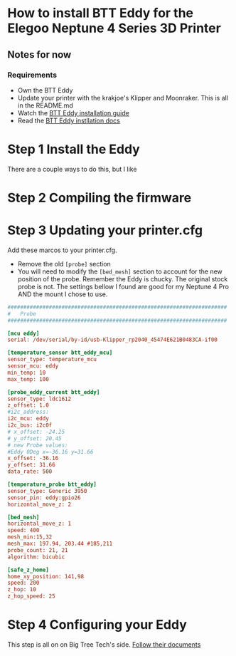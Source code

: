 # How to install BTT Eddy for the Elegoo Neptune 4 Series 3D Printer

## Notes for now


### Requirements

- Own the BTT Eddy
- Update your printer with the krakjoe's Klipper and Moonraker. This is all in the README.md
- Watch the [BTT Eddy installation guide](https://drive.google.com/file/d/1uXiymZxoWhvRIwTwojOh0fGKmjitoytf/view)
- Read the [BTT Eddy instllation docs](https://github.com/bigtreetech/Eddy/blob/master/README.md)

# Step 1 Install the Eddy

There are a couple ways to do this, but I like 

# Step 2 Compiling the firmware


# Step 3 Updating your printer.cfg

Add these marcos to your printer.cfg.
- Remove the old `[probe]` section
- You will need to modify the `[bed_mesh]` section to account for the new position of the probe. Remember the Eddy is chucky. The original stock probe is not. The settings bellow I found are good for my Neptune 4 Pro AND the mount I chose to use.  

```ini
#####################################################################
# 	Probe
#####################################################################

[mcu eddy]
serial: /dev/serial/by-id/usb-Klipper_rp2040_45474E621B0483CA-if00

[temperature_sensor btt_eddy_mcu]
sensor_type: temperature_mcu
sensor_mcu: eddy
min_temp: 10
max_temp: 100

[probe_eddy_current btt_eddy]
sensor_type: ldc1612
z_offset: 1.0
#i2c_address:
i2c_mcu: eddy
i2c_bus: i2c0f
# x_offset: -24.25
# y_offset: 20.45
# new Probe values:
#Eddy 0Deg x=-36.16 y=31.66
x_offset: -36.16
y_offset: 31.66
data_rate: 500

[temperature_probe btt_eddy]
sensor_type: Generic 3950
sensor_pin: eddy:gpio26
horizontal_move_z: 2

[bed_mesh]
horizontal_move_z: 1
speed: 400
mesh_min:15,32           
mesh_max: 197.94, 203.44 #185,211 
probe_count: 21, 21
algorithm: bicubic

[safe_z_home]
home_xy_position: 141,98 
speed: 200
z_hop: 10                 
z_hop_speed: 25
```

# Step 4 Configuring your Eddy

This step is all on on Big Tree Tech's side. [Follow their documents](https://github.com/bigtreetech/Eddy/blob/master/README.md)